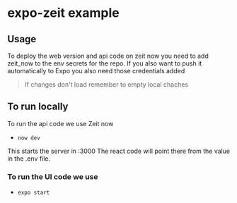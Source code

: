 # expo-zeit example

## Usage
To deploy the web version and api code on zeit now you need to add zeit_now to the env secrets for the repo.
If you also want to push it automatically to Expo you also need those credentials added

> If changes don't load remember to empty local chaches

## To run locally

To run the api code we use Zeit now

- `now dev`

This starts the server in :3000
The react code will point there from the value in the .env file.

### To run the UI code we use

- `expo start`
